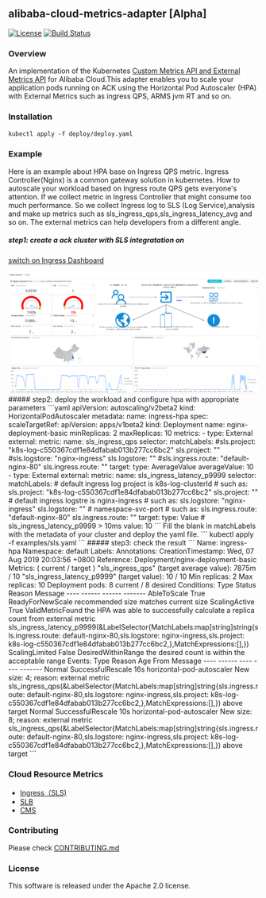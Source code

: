 ## alibaba-cloud-metrics-adapter [Alpha]

[![License](https://img.shields.io/badge/license-Apache%202-4EB1BA.svg)](https://www.apache.org/licenses/LICENSE-2.0.html)
[![Build Status](https://travis-ci.org/AliyunContainerService/alibaba-cloud-metrics-adapter.svg?branch=master)](https://travis-ci.org/AliyunContainerService/alibaba-cloud-metrics-adapter)


###  Overview 
An implementation of the Kubernetes [Custom Metrics API and External Metrics API](https://kubernetes.io/docs/tasks/run-application/horizontal-pod-autoscale/#support-for-metrics-apis) for Alibaba Cloud.This adapter enables you to scale your application pods running on ACK using the Horizontal Pod Autoscaler (HPA) with External Metrics such as ingress QPS, ARMS jvm RT and so on.

### Installation 
```$xslt
kubectl apply -f deploy/deploy.yaml 
```
### Example 
Here is an example about HPA base on Ingress QPS metric. Ingress Controller(Nginx) is a common gateway solution in kubernetes. How to autoscale your workload based on Ingress route QPS gets everyone's attention. If we collect metric in Ingress Controller that might consume too much performance. So we collect Ingress log to SLS (Log Service),analysis and make up metrics such as sls_ingress_qps,sls_ingress_latency_avg and so on. The external metrics can help developers from a different angle.

##### step1: create a ack cluster with SLS integratation on 
[switch on Ingress Dashboard](https://www.alibabacloud.com/help/doc-detail/86532.html?spm=a2c5t.11065259.1996646101.searchclickresult.2f0570acygCy4j)     

<img src="docs/images/dashboard.png"/>
##### step2: deploy the workload and configure hpa with appropriate parameters
```yaml
apiVersion: autoscaling/v2beta2
kind: HorizontalPodAutoscaler
metadata:
  name: ingress-hpa
spec:
  scaleTargetRef:
    apiVersion: apps/v1beta2
    kind: Deployment
    name: nginx-deployment-basic
  minReplicas: 2
  maxReplicas: 10
  metrics:
    - type: External
      external:
        metric:
          name: sls_ingress_qps
          selector:
            matchLabels:
              #sls.project: "k8s-log-c550367cdf1e84dfabab013b277cc6bc2"
              sls.project: ""
              #sls.logstore: "nginx-ingress"
              sls.logstore: ""
              #sls.ingress.route: "default-nginx-80"
              sls.ingress.route: ""
        target:
          type: AverageValue
          averageValue: 10
    - type: External
      external:
        metric:
          name: sls_ingress_latency_p9999
          selector:
            matchLabels:
              # default ingress log project is k8s-log-clusterId
              # such as: sls.project: "k8s-log-c550367cdf1e84dfabab013b277cc6bc2"
              sls.project: ""
              # default ingress logstre is nginx-ingress
              # such as: sls.logstore: "nginx-ingress"
              sls.logstore: ""
              # namespace-svc-port
              # such as: sls.ingress.route: "default-nginx-80"
              sls.ingress.route: ""
        target:
          type: Value
          # sls_ingress_latency_p9999 > 10ms
          value: 10
```
Fill the blank in matchLabels with the metadata of your cluster and deploy the yaml file.
```
kubectl apply -f examples/sls.yaml 
```
##### step3: check the result 
```
Name:                                          ingress-hpa
Namespace:                                     default
Labels:                                        <none>
Annotations:                                   <none>
CreationTimestamp:                             Wed, 07 Aug 2019 20:03:56 +0800
Reference:                                     Deployment/nginx-deployment-basic
Metrics:                                       ( current / target )
  "sls_ingress_qps" (target average value):    7875m / 10
  "sls_ingress_latency_p9999" (target value):  10 / 10
Min replicas:                                  2
Max replicas:                                  10
Deployment pods:                               8 current / 8 desired
Conditions:
  Type            Status  Reason              Message
  ----            ------  ------              -------
  AbleToScale     True    ReadyForNewScale    recommended size matches current size
  ScalingActive   True    ValidMetricFound    the HPA was able to successfully calculate a replica count from external metric sls_ingress_latency_p9999(&LabelSelector{MatchLabels:map[string]string{sls.ingress.route: default-nginx-80,sls.logstore: nginx-ingress,sls.project: k8s-log-c550367cdf1e84dfabab013b277cc6bc2,},MatchExpressions:[],})
  ScalingLimited  False   DesiredWithinRange  the desired count is within the acceptable range
Events:
  Type    Reason             Age   From                       Message
  ----    ------             ----  ----                       -------
  Normal  SuccessfulRescale  16s   horizontal-pod-autoscaler  New size: 4; reason: external metric sls_ingress_qps(&LabelSelector{MatchLabels:map[string]string{sls.ingress.route: default-nginx-80,sls.logstore: nginx-ingress,sls.project: k8s-log-c550367cdf1e84dfabab013b277cc6bc2,},MatchExpressions:[],}) above target
  Normal  SuccessfulRescale  10s   horizontal-pod-autoscaler  New size: 8; reason: external metric sls_ingress_qps(&LabelSelector{MatchLabels:map[string]string{sls.ingress.route: default-nginx-80,sls.logstore: nginx-ingress,sls.project: k8s-log-c550367cdf1e84dfabab013b277cc6bc2,},MatchExpressions:[],}) above target
```

### Cloud Resource Metrics   
* <a href="docs/metrics/sls.md">Ingress（SLS)</a>
* <a href="docs/metrics/slb.md">SLB</a>
* <a href="docs/metrics/cms.md">CMS</a>


### Contributing 
Please check <a href="docs/CONTRIBUTING.md">CONTRIBUTING.md</a>

### License 
This software is released under the Apache 2.0 license.
